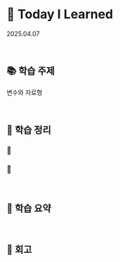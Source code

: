 # 📘 Today I Learned
2025.04.07

<br>

## 📚 학습 주제
변수와 자료형

<br>

## 📒 학습 정리
### 🔸 


### 🔸 

<br>

## 📝 학습 요약


<br>

## 💭 회고